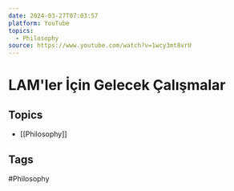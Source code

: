 ```yaml
---
date: 2024-03-27T07:03:57
platform: YouTube
topics:
  - Philosophy
source: https://www.youtube.com/watch?v=1wcy3mt8vrU
---
```

# LAM'ler İçin Gelecek Çalışmalar

## Topics
- [[Philosophy]]

## Tags
#Philosophy